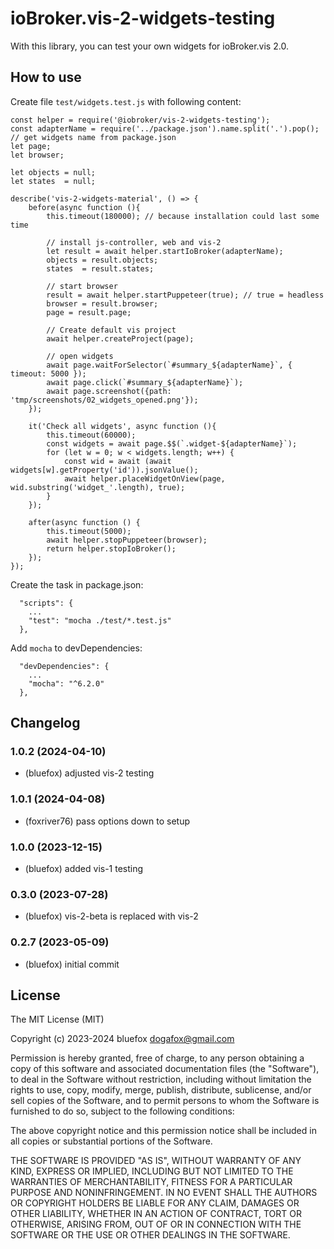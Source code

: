 # ioBroker.vis-2-widgets-testing
With this library, you can test your own widgets for ioBroker.vis 2.0.

## How to use
Create file `test/widgets.test.js` with following content:

```
const helper = require('@iobroker/vis-2-widgets-testing');
const adapterName = require('../package.json').name.split('.').pop(); // get widgets name from package.json
let page;
let browser;

let objects = null;
let states  = null;

describe('vis-2-widgets-material', () => {
    before(async function (){
        this.timeout(180000); // because installation could last some time
        
        // install js-controller, web and vis-2
        let result = await helper.startIoBroker(adapterName);
        objects = result.objects;
        states  = result.states;

        // start browser
        result = await helper.startPuppeteer(true); // true = headless
        browser = result.browser;
        page = result.page;

        // Create default vis project
        await helper.createProject(page);

        // open widgets
        await page.waitForSelector(`#summary_${adapterName}`, { timeout: 5000 });
        await page.click(`#summary_${adapterName}`);
        await page.screenshot({path: 'tmp/screenshots/02_widgets_opened.png'});
    });

    it('Check all widgets', async function (){
        this.timeout(60000);
        const widgets = await page.$$(`.widget-${adapterName}`);
        for (let w = 0; w < widgets.length; w++) {
            const wid = await (await widgets[w].getProperty('id')).jsonValue();
            await helper.placeWidgetOnView(page, wid.substring('widget_'.length), true);
        }
    });

    after(async function () {
        this.timeout(5000);
        await helper.stopPuppeteer(browser);
        return helper.stopIoBroker();
    });
});
```

Create the task in package.json:
```
  "scripts": {
    ...
    "test": "mocha ./test/*.test.js"
  },
```

Add `mocha` to devDependencies:
```
  "devDependencies": {
    ...
    "mocha": "^6.2.0"
  },
```  

## Changelog
<!-- ### **WORK IN PROGRESS** -->
### 1.0.2 (2024-04-10)
* (bluefox) adjusted vis-2 testing

### 1.0.1 (2024-04-08)
* (foxriver76) pass options down to setup

### 1.0.0 (2023-12-15)
* (bluefox) added vis-1 testing

### 0.3.0 (2023-07-28)
* (bluefox) vis-2-beta is replaced with vis-2

### 0.2.7 (2023-05-09)
* (bluefox) initial commit

## License
The MIT License (MIT)

Copyright (c) 2023-2024 bluefox <dogafox@gmail.com>

Permission is hereby granted, free of charge, to any person obtaining a copy
of this software and associated documentation files (the "Software"), to deal
in the Software without restriction, including without limitation the rights
to use, copy, modify, merge, publish, distribute, sublicense, and/or sell
copies of the Software, and to permit persons to whom the Software is
furnished to do so, subject to the following conditions:

The above copyright notice and this permission notice shall be included in
all copies or substantial portions of the Software.

THE SOFTWARE IS PROVIDED "AS IS", WITHOUT WARRANTY OF ANY KIND, EXPRESS OR
IMPLIED, INCLUDING BUT NOT LIMITED TO THE WARRANTIES OF MERCHANTABILITY,
FITNESS FOR A PARTICULAR PURPOSE AND NONINFRINGEMENT. IN NO EVENT SHALL THE
AUTHORS OR COPYRIGHT HOLDERS BE LIABLE FOR ANY CLAIM, DAMAGES OR OTHER
LIABILITY, WHETHER IN AN ACTION OF CONTRACT, TORT OR OTHERWISE, ARISING FROM,
OUT OF OR IN CONNECTION WITH THE SOFTWARE OR THE USE OR OTHER DEALINGS IN
THE SOFTWARE.
